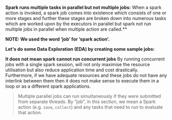 

**Spark runs multiple tasks in parallel but not multiple jobs:**
When a spark action is invoked, a spark job comes into existence which consists of one or more stages and further these stages are broken down into numerous tasks which are worked upon by the executors in parallel but spark not run multiple jobs in parallel when multiple action are called.**

**NOTE: We used the word ‘job’ for ‘spark action’.**

**Let's do some Data Exploration (EDA) by creating some sample jobs:**










**It does not mean spark cannot run concurrent jobs**
By running concurrent jobs with a single spark session, will not only maximise the resource utilisation but also reduce application time and cost drastically. Furthermore, if we have adequate resources and these jobs do not have any interlink between them then it does not make sense to execute them in a loop or as a different spark applications.







> Multiple parallel jobs can run simultaneously if they were submitted from
> separate threads. By “job”, in this section, we mean a Spark action
> (e.g. `save`, `collect`) and any tasks that need to run to evaluate
> that action.

<!--stackedit_data:
eyJoaXN0b3J5IjpbLTEwMjg3OTc4MjksLTYxODU3NjczNSwtMT
gwNTYwOTA0NywtNzQ3MzA0NDA1LC0xOTY1MjA2NjMsLTIwODg3
NDY2MTIsLTEwMzM1NzcxNzAsOTUzNzcxOTU4LDM1MDY3OTMzMS
w1ODc2MTY1NywzNjI5MTU3NzEsMTQ4ODM0NTgyMCwtNDkzMzIz
NjI1LC0xMjc4NDY2NzcsLTk5OTAzMDMyMiwtMTcwNjczMTk5Mi
w5MDc4OTc3MjIsLTEzNDM1ODAwNzYsLTE4NzI3NTk2NTksNjc5
MzMyMzY1XX0=
-->